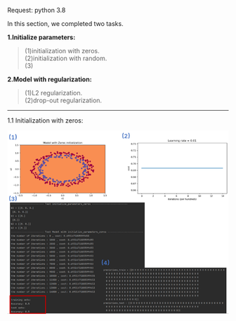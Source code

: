 Request:
  python 3.8
  
In this section, we completed two tasks.

__1.Initialize parameters:__  
>(1)initialization with zeros.  
>(2)initialization with random.  
>(3)  

__2.Model with regularization:__  
>(1)L2 regularization.  
>(2)drop-out regularization.  

-----------------------------------------------------------
1.1 Initialization with zeros:

![Alt text](https://raw.githubusercontent.com/IHNF262/DeepLearningPractice/main/2_1_ImprovingDeepNN_HyperparameterTuning_Regularization_Optimization/images/result/1.png)
